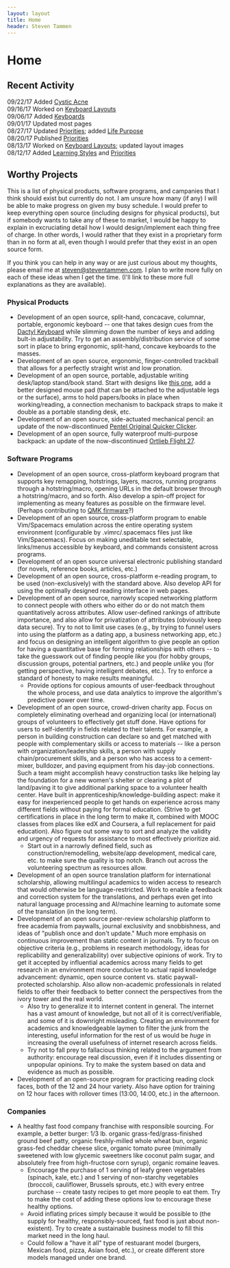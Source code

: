 ```yaml
---
layout: layout
title: Home
header: Steven Tammen
---
```


<h1 class="center"> Home </h1>

## Recent Activity

09/22/17   Added [Cystic Acne](https://steventammen.com/cystic-acne/) <br/>
09/16/17   Worked on [Keyboard Layouts](https://steventammen.com/keyboard-layouts/) <br/>
09/06/17   Added [Keyboards](https://steventammen.com/keyboards/) <br/>
09/01/17   Updated most pages <br/>
08/27/17   Updated [Priorities](https://steventammen.com/priorities); added [Life Purpose](https://steventammen.com/life-purpose/) <br/>
08/20/17   Published [Priorities](https://steventammen.com/priorities)<br/>
08/13/17   Worked on [Keyboard Layouts](https://steventammen.com/keyboard-layouts/); updated layout images <br/>
08/12/17   Added [Learning Styles](https://steventammen.com/learning-styles/) and [Priorities](https://steventammen.com/priorities) <br/>

## Worthy Projects

This is a list of physical products, software programs, and campanies that I think should exist but currently do not. I am unsure how many (if any) I will be able to make progress on given my busy schedule. I would prefer to keep everything open source (including designs for physical products), but if somebody wants to take any of these to market, I would be happy to explain in excruciating detail how I would design/implement each thing free of charge. In other words, I would rather that they exist in a proprietary form than in no form at all, even though I would prefer that they exist in an open source form.

If you think you can help in any way or are just curious about my thoughts, please email me at [steven@steventammen.com](mailto:steven@steventammen.com). I plan to write more fully on each of these ideas when I get the time. (I'll link to these more full explanations as they are available).

### Physical Products

- Development of an open source, split-hand, concacave, columnar, portable, ergonomic keyboard -- one that takes design cues from the [Dactyl Keyboard](https://github.com/adereth/dactyl-keyboard) while slimming down the number of keys and adding bult-in adjustability. Try to get an assembly/distribution service of some sort in place to bring ergonomic, split-hand, concave keyboards to the masses.
- Development of an open source, ergonomic, finger-controlled trackball that allows for a perfectly straight wrist and low pronation.
- Development of an open source, portable, adjustable writing desk/laptop stand/book stand. Start with designs like [this one](https://www.amazon.com/Portable-Laptop-Table-Stand-Adjustable-Ergonomic-Mount-Ultrabook-Macbook-Aluminum-Black/dp/B00EP48NMY/), add a better designed mouse pad (that can be attached to the adjustable legs or the surface), arms to hold papers/books in place when working/reading, a connection mechanism to backpack straps to make it double as a portable standing desk, etc.
- Development of an open source, side-actuated mechanical pencil: an update of the now-discontinued [Pentel Original Quicker Clicker](http://www.pentel.com/store/quicker-clicker-mechanical-pencil-original-config).
- Development of an open source, fully waterproof multi-purpose backpack: an update of the now-discontinued [Ortlieb Flight 27](http://www.wiggle.fr/sac-a-dos-ortlieb-flight-27-litres-avec-tizip/).

### Software Programs

- Development of an open source, cross-platform keyboard program that supports key remapping, hotstrings, layers, macros, running programs through a hotstring/macro, opening URLs in the default browser through a hotstring/macro, and so forth. Also develop a spin-off project for implementing as meany features as possible on the firmware level. (Perhaps contributing to [QMK firmware](https://github.com/tmk/tmk_keyboard)?)
- Development of an open source, cross-platform program to enable Vim/Spacemacs emulation across the entire operating system environment (configurable by .vimrc/.spacemacs files just like Vim/Spacemacs). Focus on making uneditable text selectable, links/menus accessible by keyboard, and commands consistent across programs.
- Development of an open source universal electronic publishing standard (for novels, reference books, articles, etc.)
- Development of an open source, cross-platform e-reading program, to be used (non-exclusively) with the standard above. Also develop API for using the optimally designed reading interface in web pages.
- Development of an open source, narrowly scoped networking platform to connect people with others who either do or do not match them quantitatively across attributes. Allow user-defined rankings of attribute importance, and also allow for privatization of attributes (obviously keep data secure). Try to not to limit use cases (e.g., by trying to funnel users into using the platform as a dating app, a business networking app, etc.) and focus on designing an intelligent algorithm to give people an option for having a quantitative base for forming relationships with others -- to take the guesswork out of finding people *like* you (for hobby groups, discussion groups, potential partners, etc.) and people *unlike* you (for getting perspective, having intelligent debates, etc.). Try to enforce a standard of honesty to make results meaningful.
  - Provide options for copious amounts of user-feedback throughout the whole process, and use data analytics to improve the algorithm's predictive power over time.
- Development of an open source, crowd-driven charity app. Focus on completely eliminating overhead and organizing local (or international) groups of volunteers to effectively get stuff done. Have options for users to self-identify in fields related to their talents. For example, a person in building construction can declare so and get matched with people with complementary skills or access to materials -- like a person with organization/leadership skills, a person with supply chain/procurement skills, and a person who has access to a cement-mixer, bulldozer, and paving equipment from his day-job connections. Such a team might accomplish heavy construction tasks like helping lay the foundation for a new women's shelter or clearing a plot of land/paving it to give additional parking space to a volunteer health center. Have built in apprenticeship/knowledge-building aspect: make it easy for inexperienced people to get hands on experience across many different fields without paying for formal education. (Strive to get certifications in place in the long term to make it, combined with MOOC classes from places like edX and Coursera, a full replacement for paid education). Also figure out some way to sort and analyze the validity and urgency of requests for assistance to most effectively prioritize aid.
  - Start out in a narrowly defined field, such as construction/remodelling, website/app development, medical care, etc. to make sure the quality is top notch. Branch out across the volunteering spectrum as resources allow.
- Development of an open source translation platform for international scholarship, allowing multilingul academics to widen access to research that would otherwise be language-restricted. Work to enable a feedback and correction system for the translations, and perhaps even get into natural language processing and AI/machine learning to automate some of the translation (in the long term).
- Development of an open source peer-review scholarship platform to free academia from paywalls, journal exclusivity and snobbishness, and ideas of "publish once and don't update." Much more emphasis on continuous improvement than static content in journals. Try to focus on objective criteria (e.g., problems in research methodology, ideas for replicability and generalizability) over subjective opinions of work. Try to get it accepted by influential academics across many fields to get research in an environment more conducive to actual rapid knowledge advancement: dynamic, open source content vs. static paywall-protected scholarship. Also allow non-academic professionals in related fields to offer their feedback to better connect the perspectives from the ivory tower and the real world.
  - Also try to generalize it to internet content in general. The internet has a vast amount of knowledge, but not all of it is correct/verifiable, and some of it is downright misleading. Creating an environment for academics and knowledgeable laymen to filter the junk from the interesting, useful information for the rest of us would be *huge* in increasing the overall usefulness of internet research across fields.
  - Try not to fall prey to fallacious thinking related to the argument from authority: encourage real discussion, even if it includes dissenting or unpopular opinions. Try to make the system based on data and evidence as much as possible.
- Development of an open-source program for practicing reading clock faces, both of the 12 and 24 hour variety. Also have option for training on 12 hour faces with rollover times (13:00, 14:00, etc.) in the afternoon.

### Companies

- A healthy fast food company franchise with responsible sourcing. For example, a better burger: 1/3 lb. organic grass-fed/grass-finished ground beef patty, organic freshly-milled whole wheat bun, organic grass-fed cheddar cheese slice, organic tomato puree (minimally sweetened with low glycemic sweetners like coconut palm sugar, and absolutely free from high-fructose corn syrup), organic romaine leaves.
  - Encourage the purchase of 1 serving of leafy green vegetables (spinach, kale, etc.) and 1 serving of non-starchy vegetables (broccoli, cauliflower, Brussels sprouts, etc.) with every entree purchase -- create tasty recipes to get more people to eat them. Try to make the cost of adding these options low to encourage these healthy options.
  - Avoid inflating prices simply because it would be possible to (the supply for healthy, responsibly-sourced, fast food is just about non-existent). Try to create a sustainable business model to fill this market need in the long haul.
  - Could follow a "have it all" type of restuarant model (burgers, Mexican food, pizza, Asian food, etc.), or create different store models managed under one brand.
